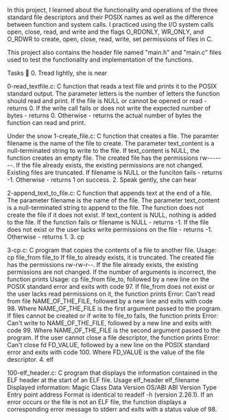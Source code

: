 In this project, I learned about the functionality and operations of the three standard file descriptors and their POSIX names as well as the difference between function and system calls. I practiced using the I/O system calls open, close, read, and write and the flags O_RDONLY, WR_ONLY, and O_RDWR to create, open, close, read, write, set permissions of files in C.

This project also contains the header file named "main.h" and "main.c" files used to test the functionality and implementation of the functions.

Tasks 📃 0. Tread lightly, she is near

0-read_textfile.c: C function that reads a text file and prints it to the POSIX standard output. The parameter letters is the number of letters the function should read and print. If the file is NULL or cannot be opened or read - returns 0. If the write call fails or does not write the expected number of bytes - returns 0. Otherwise - returns the actual number of bytes the function can read and print.

Under the snow
1-create_file.c: C function that creates a file. The paramter filename is the name of the file to create. The parameter text_content is a null-terminated string to write to the file. If text_content is NULL, the function creates an empty file. The created file has the permissions rw-------. If the file already exists, the existing permissions are not changed. Existing files are truncated. If filename is NULL or the funciton fails - returns -1. Otherwise - returns 1 on success. 2. Speak gently, she can hear

2-append_text_to_file.c: C function that appends text at the end of a file. The parameter filename is the name of the file. The parameter text_content is a null-terminated string to append to the file. The function does not create the file if it does not exist. If text_content is NULL, nothing is added to the file. If the function fails or filename is NULL - returns -1. If the file does not exist or the user lacks write permissions on the file - returns -1. Otherwise - returns 1. 3. cp

3-cp.c: C program that copies the contents of a file to another file. Usage: cp file_from file_to If file_to already exists, it is truncated. The created file has the permissions rw-rw-r--. If the file already exists, the existing permissions are not changed. If the number of arguments is incorrect, the function prints Usage: cp file_from file_to, followed by a new line on the POSIX standard error and exits with code 97. If file_from does not exist or the user lacks read permissions on it, the function prints Error: Can't read from file NAME_OF_THE_FILE, followed by a new line and exits with code 98. Where NAME_OF_THE_FILE is the first argument passed to the program. If files cannot be created or if write to file_to fails, the function prints Error: Can't write to NAME_OF_THE_FILE, followed by a new line and exits with code 99. Where NAME_OF_THE_FILE is the second argument passed to the program. If the user cannot close a file descriptor, the function prints Error: Can't close fd FD_VALUE, followed by a new line on the POSIX standard error and exits with code 100. Where FD_VALUE is the value of the file descriptor. 4. elf

100-elf_header.c: C program that displays the information contained in the ELF header at the start of an ELF file. Usage elf_header elf_filename Displayed information: Magic Class Data Version OS/ABI ABI Version Type Entry point address Format is identical to readelf -h (version 2.26.1). If an error occurs or the file is not an ELF file, the function displays a corresponding error message to stderr and exits with a status value of 98.
